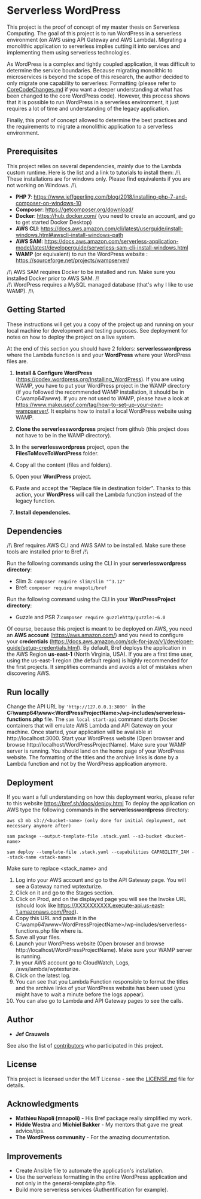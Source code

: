 # Serverless WordPress

This project is the proof of concept of my master thesis on Serverless Computing. 
The goal of this project is to run WordPress in a serverless environment (on AWS using API Gateway and AWS Lambda). Migrating a monolithic application to serverless implies cutting it into services and implementing them using serverless technologies.

As WordPress is a complex and tightly coupled application, it was difficult to determine the service boundaries. Because migrating monolithic to microservices is beyond the scope of this research, the author decided to only migrate one capability to serverless: Formatting (please refer to [CoreCodeChanges.md](CCC.md) if you want a deeper understanding at what has been changed to the core WordPress code). However, this process shows that it is possible to run WordPress in a serverless environment, it just requires a lot of time and understanding of the legacy application.

Finally, this proof of concept allowed to determine the best practices and the requirements to migrate a monolithic application to a serverless environment.

## Prerequisites

This project relies on several dependencies, mainly due to the Lambda custom runtime. Here is the list and a link to tutorials to install them:
/!\ These installations are for windows only. Please find equivalents if you are not working on Windows. /!\

* **PHP 7**: https://www.jeffgeerling.com/blog/2018/installing-php-7-and-composer-on-windows-10
* **Composer**: https://getcomposer.org/download/
* **Docker**: https://hub.docker.com/ (you need to create an account, and go to get started Docker Desktop)
* **AWS CLI**: https://docs.aws.amazon.com/cli/latest/userguide/install-windows.html#awscli-install-windows-path
* **AWS SAM**: https://docs.aws.amazon.com/serverless-application-model/latest/developerguide/serverless-sam-cli-install-windows.html 
* **WAMP** (or equivalent) to run the WordPress website : https://sourceforge.net/projects/wampserver/

/!\ AWS SAM requires Docker to be installed and run. Make sure you installed Docker prior to AWS SAM. /!\
/!\ WordPress requires a MySQL managed database (that's why I like to use WAMP). /!\

## Getting Started

These instructions will get you a copy of the project up and running on your local machine for development and testing purposes. See deployment for notes on how to deploy the project on a live system. 

At the end of this section you should have 2 folders: **serverlesswordpress** where the Lambda function is and your **WordPress** where your WordPress files are.

1. **Install & Configure WordPress** (https://codex.wordpress.org/Installing_WordPress). If you are using WAMP, you have to put your WordPress project in the WAMP directory (if you followed the recommended WAMP installation, it should be in C:\wamp64\www). If you are not used to WAMP, please have a look at https://www.makeuseof.com/tag/how-to-set-up-your-own-wampserver/. It explains how to install a local WordPress website using WAMP.
2. **Clone the serverlesswordpress** project from github (this project does not have to be in the WAMP directory).
3. In the **serverlesswordpress** project, open the **FilesToMoveToWordPress** folder.
4. Copy all the content (files and folders).
5. Open your **WordPress** project.
7. Paste and accept the "Replace file in destination folder". Thanks to this action, your **WordPress** will call the Lambda function instead of the legacy function.

8. **Install dependencies.**

## Dependencies

/!\ Bref requires AWS CLI and AWS SAM to be installed. Make sure these tools are installed prior to Bref /!\

Run the following commands using the CLI in your **serverlesswordpress directory**:  
* Slim 3: ```composer require slim/slim "^3.12"```
* Bref: ```composer require mnapoli/bref```

Run the following command using the CLI in your **WordPressProject directory**:
* Guzzle and PSR 7:```composer require guzzlehttp/guzzle:~6.0```

Of course, because this project is meant to be deployed on AWS, you need an **AWS account** (https://aws.amazon.com/) and you need to configure your **credentials** (https://docs.aws.amazon.com/sdk-for-java/v1/developer-guide/setup-credentials.html).
By default, Bref deploys the application in the AWS Region **us-east-1** (North Virginia, USA). If you are a first time user, using the us-east-1 region (the default region) is highly recommended for the first projects. It simplifies commands and avoids a lot of mistakes when discovering AWS. 

## Run locally

Change the API URL by ```'http://127.0.0.1:3000' ``` in the **C:\wamp64\www\<WordPressProjectName>/wp-includes/serverless-functions.php** file.
The ```sam local start-api``` command starts Docker containers that will emulate AWS Lambda and API Gateway on your machine.
Once started, your application will be available at http://localhost:3000.
Start your WordPress website (Open browser and browse http://localhost/WordPressProjectName). Make sure your WAMP server is running.
You should land on the home page of your WordPress website. The formatting of the titles and the archive links is done by a Lambda function and not by the WordPress application anymore.

## Deployment

If you want a full understanding on how this deployment works, please refer to this website https://bref.sh/docs/deploy.html
To deploy the application on AWS type the following commands in the **serverlesswordpress** directory:
```
aws s3 mb s3://<bucket-name> (only done for initial deployment, not necessary anymore after)
```
```
sam package --output-template-file .stack.yaml --s3-bucket <bucket-name>
```
```
sam deploy --template-file .stack.yaml --capabilities CAPABILITY_IAM --stack-name <stack-name>
```

Make sure to replace <stack_name> and <bucket-name>

1. Log into your AWS account and go to the API Gateway page. You will see a Gateway named wptexturize. 
2. Click on it and go to the Stages section. 
3. Click on Prod, and on the displayed page you will see the Invoke URL (should look like  https://XXXXXXXXXX.execute-api.us-east-1.amazonaws.com/Prod). 
4. Copy this URL and paste it in the C:\wamp64\www\<WordPressProjectName>/wp-includes/serverless-functions.php file where <YourAPIGatewayURL> is.
5. Save all your files.
6. Launch your WordPress website (Open browser and browse http://localhost/WordPressProjectName). Make sure your WAMP server is running.
7. In your AWS account go to CloudWatch, Logs, /aws/lambda/wptexturize.
8. Click on the latest log. 
9. You can see that you Lambda Function responsible to format the titles and the archive links of your WordPress website has been used (you might have to wait a minute before the logs appear).
10. You can also go to Lambda and API Gateway pages to see the calls.

## Author

* **Jef Crauwels** 

See also the list of [contributors](https://github.com/your/project/contributors) who participated in this project.

## License

This project is licensed under the MIT License - see the [LICENSE.md](LICENSE.md) file for details.

## Acknowledgments

* **Mathieu Napoli (mnapoli)** - His Bref package really simplified my work.
* **Hidde Westra** and **Michiel Bakker** - My mentors that gave me great advice/tips.
* **The WordPress community** - For the amazing documentation.

## Improvements

* Create Ansible file to automate the application's installation.
* Use the serverless formatting in the entire WordPress application and not only in the general-template.php file.
* Build more serverless services (Authentification for example).